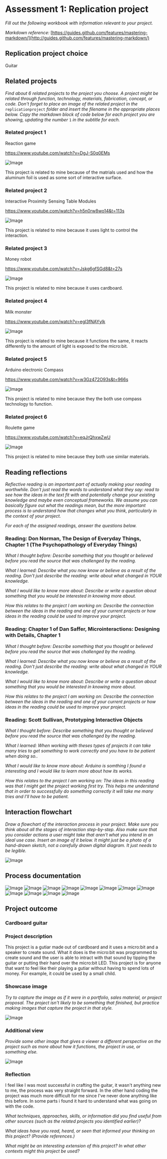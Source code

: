 # Assessment 1: Replication project

*Fill out the following workbook with information relevant to your project.*

*Markdown reference:* [https://guides.github.com/features/mastering-markdown/](http://guides.github.com/features/mastering-markdown/)

## Replication project choice ##
Guitar

## Related projects ##
*Find about 6 related projects to the project you choose. A project might be related through  function, technology, materials, fabrication, concept, or code. Don't forget to place an image of the related project in the* `replicationproject` *folder and insert the filename in the appropriate places below. Copy the markdown block of code below for each project you are showing, updating the number* `1` *in the subtitle for each.*

### Related project 1 ###
Reaction game

https://www.youtube.com/watch?v=DgJ-S0q0EMs

![Image](Reactiongame.PNG)

This project is related to mine because of the matrials used and how the aluminum foil is used as some sort of interactive surface.

### Related project 2 ###
Interactive Proximity Sensing Table Modules

https://www.youtube.com/watch?v=h5n0rw8wo14&t=113s

![Image](Light.PNG)

This project is related to mine because it uses light to control the interaction.

### Related project 3 ###
Money robot

https://www.youtube.com/watch?v=Jskg6gfSGd8&t=27s

![Image](Moneyrobot.PNG)

This project is related to mine because it uses cardboard.

### Related project 4 ###
Milk monster

https://www.youtube.com/watch?v=egl3fNAYylk

![Image](Moneymonster.PNG)

This project is related to mine because it functions the same, it reacts differently to the amount of light is exposed to the micro:bit.

### Related project 5 ###
Arduino electronic Compass

https://www.youtube.com/watch?v=w3Gz472O93s&t=966s

![Image](Digitalcompass.PNG)

This project is related to mine because they the both use compass technology to function.

### Related project 6 ###
Roulette game

https://www.youtube.com/watch?v=eqJrQhxwZwU

![Image](Roulette.PNG)

This project is related to mine because they both use similar materials.

## Reading reflections ##
*Reflective reading is an important part of actually making your reading worthwhile. Don't just read the words to understand what they say: read to see how the ideas in the text fit with and potentially change your existing knowledge and maybe even conceptual frameworks. We assume you can basically figure out what the readings mean, but the more important process is to understand how that changes what you think, particularly in the context of your project.*

*For each of the assigned readings, answer the questions below.*

### Reading: Don Norman, The Design of Everyday Things, Chapter 1 (The Psychopathology of Everyday Things) ###

*What I thought before: Describe something that you thought or believed before you read the source that was challenged by the reading.*

*What I learned: Describe what you now know or believe as a result of the reading. Don't just describe the reading: write about what changed in YOUR knowledge.*

*What I would like to know more about: Describe or write a question about something that you would be interested in knowing more about.*

*How this relates to the project I am working on: Describe the connection between the ideas in the reading and one of your current projects or how ideas in the reading could be used to improve your project.*

### Reading: Chapter 1 of Dan Saffer, Microinteractions: Designing with Details, Chapter 1 ###

*What I thought before: Describe something that you thought or believed before you read the source that was challenged by the reading.*

*What I learned: Describe what you now know or believe as a result of the reading. Don't just describe the reading: write about what changed in YOUR knowledge.*

*What I would like to know more about: Describe or write a question about something that you would be interested in knowing more about.*

*How this relates to the project I am working on: Describe the connection between the ideas in the reading and one of your current projects or how ideas in the reading could be used to improve your project.*

### Reading: Scott Sullivan, Prototyping Interactive Objects ###

*What I thought before: Describe something that you thought or believed before you read the source that was challenged by the reading.*

*What I learned: When working with theses types of projects it can take many tries to get something to work correctly and you have to be patient when doing so..*

*What I would like to know more about: Arduino is somthing I found a interesting and I would like to learn more about how its works.*

*How this relates to the project I am working on: The ideas in this reading was that I might get the project working first try. This helps me understand that in order to successfully do something correctly it will take me many tries and I'll have to be patient.*


## Interaction flowchart ##
*Draw a flowchart of the interaction process in your project. Make sure you think about all the stages of interaction step-by-step. Also make sure that you consider actions a user might take that aren't what you intend in an ideal use case. Insert an image of it below. It might just be a photo of a hand-drawn sketch, not a carefully drawn digital diagram. It just needs to be legible.*

![Image](missingimage.png)

## Process documentation

![Image](making1.jpg)
![Image](making2.jpg)
![Image](making3.jpg)
![Image](making4.jpg)
![Image](making5.jpg)
![Image](making6.jpg)
![Image](making7.jpg)
![Image](making8.jpg)
![Image](making9.jpg)
![Image](making10.jpg)
![Image](making11.jpg)
![Image](making12.jpg)

## Project outcome ##

### Cardboard guitar ###

### Project description ###

This project is a gutiar made out of cardboard and it uses a micro:bit and a speaker to create sound. What it does is the micro:bit was programmed to create sound and the user is able to intract with that sound by tipping the guitar or putting their hand over the micro:bit LED. This project is for anyone that want to feel like their playing a gutiar without having to spend lots of money. For example, it could be used by a small child.

### Showcase image ###

*Try to capture the image as if it were in a portfolio, sales material, or project proposal. The project isn't likely to be something that finished, but practice making images that capture the project in that style.*

![Image](missingimage.png)

### Additional view ###

*Provide some other image that gives a viewer a different perspective on the project such as more about how it functions, the project in use, or something else.*

![Image](missingimage.png)

### Reflection ###

I feel like I was most successful in crafting the guitar, it wasn't anything new to me, the process was very straight forward. In the other hand coding the project was much more difficult for me since I've never done anything like this before. In some parts i found it hard to understand what  was going on with the code.

*What techniques, approaches, skills, or information did you find useful from other sources (such as the related projects you identified earlier)?*


*What ideas have you read, heard, or seen that informed your thinking on this project? (Provide references.)*


*What might be an interesting extension of this project? In what other contexts might this project be used?*

